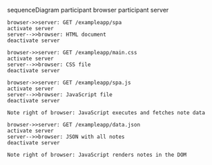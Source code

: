 sequenceDiagram
    participant browser
    participant server

    browser->>server: GET /exampleapp/spa
    activate server
    server-->>browser: HTML document
    deactivate server

    browser->>server: GET /exampleapp/main.css
    activate server
    server-->>browser: CSS file
    deactivate server

    browser->>server: GET /exampleapp/spa.js
    activate server
    server-->>browser: JavaScript file
    deactivate server

    Note right of browser: JavaScript executes and fetches note data

    browser->>server: GET /exampleapp/data.json
    activate server
    server-->>browser: JSON with all notes
    deactivate server

    Note right of browser: JavaScript renders notes in the DOM

